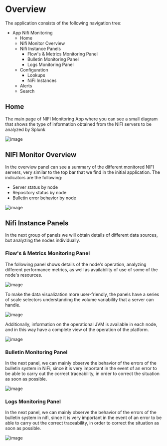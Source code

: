 # Overview

The application consists of the following navigation tree:

- App Nifi Monitoring
    - Home
    - Nifi Monitor Overview
    - Nifi Instance Panels
        - Flow's & Metrics Monitoring Panel
        - Bulletin Monitoring Panel
        - Logs Monitoring Panel
    - Configuration
        - Lookups
        - NiFi Instances
    - Alerts
    - Search

## Home

The main page of NIFI Monitoring App where you can see a small diagram that shows the type of information obtained from the NIFI servers to be analyzed by Splunk

![image](/nifi-monitoring-splunk/assets/images/splunk/nifi_home.png)

## NIFI Monitor Overview

In the overview panel can see a summary of the different monitored NIFI servers, very similar to the top bar that we find in the initial application. The indicators are the following:

- Server status by node
- Repository status by node
- Bulletin error behavior by node

![image](/nifi-monitoring-splunk/assets/images/splunk/nifi_overview.png)

## Nifi Instance Panels

In the next group of panels we will obtain details of different data sources, but analyzing the nodes individually.

### Flow's & Metrics Monitoring Panel

The following panel shows details of the node's operation, analyzing different performance metrics, as well as availability of use of some of the node's resources.

![image](/nifi-monitoring-splunk/assets/images/splunk/monitoring_panel.png)

To make the data visualization more user-friendly, the panels have a series of scale selectors understanding the volume variability that a server can handle.

![image](/nifi-monitoring-splunk/assets/images/splunk/behaviour_overtime_1.png)

Additionally, information on the operational JVM is available in each node, and in this way have a complete view of the operation of the platform.

![image](/nifi-monitoring-splunk/assets/images/splunk/behaviour_overtime_2.png)

### Bulletin Monitoring Panel

In the next panel, we can mainly observe the behavior of the errors of the bulletin system in NiFi, since it is very important in the event of an error to be able to carry out the correct traceability, in order to correct the situation as soon as possible.

![image](/nifi-monitoring-splunk/assets/images/splunk/bulletin_panel.png)

### Logs Monitoring Panel

In the next panel, we can mainly observe the behavior of the errors of the bulletin system in nifi, since it is very important in the event of an error to be able to carry out the correct traceability, in order to correct the situation as soon as possible.

![image](/nifi-monitoring-splunk/assets/images/splunk/logs_panel.png)
